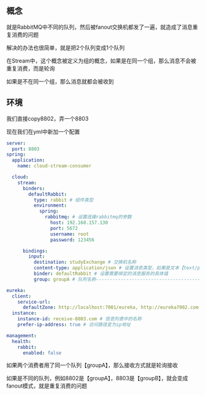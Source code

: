 ## 概念

就是RabbitMQ中不同的队列，然后被fanout交换机都发了一遍，就造成了消息重复消费的问题

解决的办法也很简单，就是把2个队列变成1个队列

在Stream中，这个概念被定义为组的概念，如果是在同一个组，那么消息不会被重复消费，而是轮询

如果是不在同一个组，那么消息就都会被收到





## 环境

我们直接copy8802，弄一个8803

现在我们在yml中新加一个配置

```yml
server:
  port: 8803
spring:
  application:
    name: cloud-stream-consumer

  cloud:
    stream:
      binders:
        defaultRabbit:
          type: rabbit # 组件类型
          environment:
            spring:
              rabbitmq: # 设置连接rabbitmq的参数
                host: 192.168.157.130
                port: 5672
                username: root
                password: 123456

      bindings:
        input:
          destination: studyExchange # 交换机名称
          content-type: application/json # 设置消息类型，如果是文本【text/plain】
          binder: defaultRabbit # 设置需要绑定的消息服务的具体值
          group: groupA # 队列名称-----------------------------------------修改了这里

eureka:
  client:
    service-url:
      defaultZone: http://localhost:7001/eureka, http://eureka7002.com:7002/eureka
  instance:
    instance-id: receive-8803.com # 信息列表中的名称
    prefer-ip-address: true # 访问路径变为ip地址

management:
  health:
    rabbit:
      enabled: false
```

如果两个消费者用了同一个队列【groupA】，那么接收方式就是轮询接收

如果是不同的队列，例如8802是【groupA】，8803是【groupB】，就会变成fanout模式，就是重复消费的问题



## 